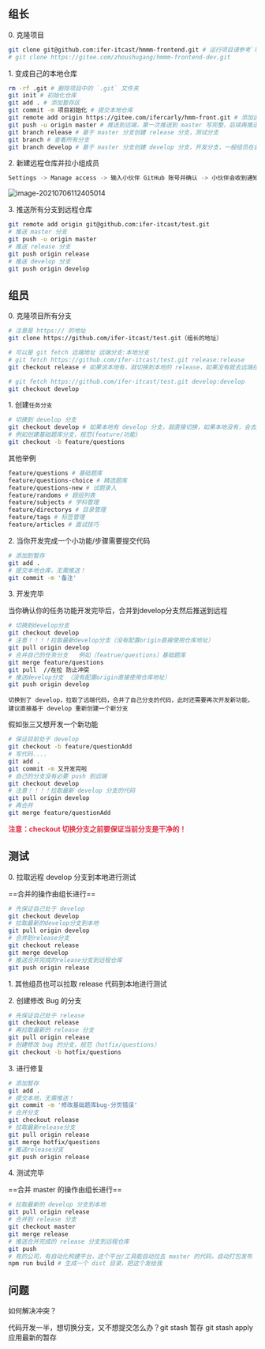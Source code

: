 ## 组长

0\. 克隆项目

```bash
git clone git@github.com:ifer-itcast/hmmm-frontend.git # 运行项目请参考`项目环境`
# git clone https://gitee.com/zhoushugang/hmmm-frontend-dev.git
```

1\. 变成自己的本地仓库

```bash
rm -rf .git # 删除项目中的 `.git` 文件夹
git init # 初始化仓库
git add . # 添加暂存区 
git commit -m 项目初始化 # 提交本地仓库
git remote add origin https://gitee.com/ifercarly/hmm-front.git # 添加远程仓库地址
git push -u origin master # 推送到远端，第一次推送到 master 写完整，后续再推送到 master 只需要 git push 就行啦
git branch release # 基于 master 分支创建 release 分支，测试分支
git branch # 查看所有分支
git branch develop # 基于 master 分支创建 develop 分支，开发分支，一般组员在自己的分支把代码完毕后，都要合到这个分支上面
```

2\. 新建远程仓库并拉小组成员

```bash
Settings -> Manage access -> 输入小伙伴 GitHub 账号并确认 -> 小伙伴会收到通知，点击确认（如出现404，把这个地址粘贴到已登录 GitHub 的浏览器）
```

![image-20210706112405014](06-协同开发.assets/image-20210706112405014.png)

3\. 推送所有分支到远程仓库

```bash
git remote add origin git@github.com:ifer-itcast/test.git
# 推送 master 分支
git push -u origin master
# 推送 release 分支
git push origin release
# 推送 develop 分支
git push origin develop
```

## 组员

0\. 克隆项目所有分支

```bash
# 注意是 https:// 的地址
git clone https://github.com/ifer-itcast/test.git（组长的地址）

# 可以是 git fetch 远端地址 远端分支:本地分支
# git fetch https://github.com/ifer-itcast/test.git release:release
git checkout release # 如果说本地有，就切换到本地的 release，如果没有就去远端拉取 release 并切换

# git fetch https://github.com/ifer-itcast/test.git develop:develop
git checkout develop
```

1\. 创建`任务分支`

```bash
# 切换到 develop 分支
git checkout develop # 如果本地有 develop 分支，就直接切换，如果本地没有，会去远端把 develop 拉过来并切换到 develop
# 例如创建基础题库分支，规范(feature/功能)
git checkout -b feature/questions
```

其他举例

```bash
feature/questions # 基础题库
feature/questions-choice # 精选题库
feature/questions-new # 试题录入
feature/randoms # 题组列表
feature/subjects # 学科管理
feature/directorys # 目录管理
feature/tags # 标签管理
feature/articles # 面试技巧
```

2\. 当你开发完成一个小功能/步骤需要提交代码

```bash
# 添加到暂存
git add .
# 提交本地仓库，无需推送！
git commit -m '备注'
```

3\. 开发完毕

当你确认你的任务功能开发完毕后，合并到develop分支然后推送到远程

```bash
# 切换到develop分支
git checkout develop
# 注意！！！！拉取最新develop分支（没有配置origin直接使用仓库地址）
git pull origin develop
# 合并自己的任务分支   例如（featrue/questions）基础题库
git merge feature/questions
git pull  //在拉 防止冲突
# 推送develop分支 （没有配置origin直接使用仓库地址）
git push origin develop
```

`切换到了 develop，拉取了远端代码，合并了自己分支的代码，此时还需要再次开发新功能，建议直接基于 develop 重新创建一个新分支`

假如张三又想开发一个新功能

```bash
# 保证目前处于 develop
git checkout -b feature/questionAdd
# 写代码....
git add .
git commit -m 又开发完啦
# 自己的分支没有必要 push 到远端
git checkout develop
# 注意！！！！拉取最新 develop 分支的代码
git pull origin develop
# 再合并
git merge feature/questionAdd
```

<font color=e32d40>**注意：checkout 切换分支之前要保证当前分支是干净的！**</font>

## 测试

0\. 拉取远程 develop 分支到本地进行测试

==合并的操作由组长进行==

```bash
# 先保证自己处于 develop
git checkout develop
# 拉取最新的develop分支到本地
git pull origin develop
# 合并到release分支
git checkout release
git merge develop
# 推送合并完成的release分支到远程仓库
git push origin release
```

1\. 其他组员也可以拉取 release 代码到本地进行测试

2\. 创建修改 Bug 的分支

```bash
# 先保证自己处于 release
git checkout release
# 再拉取最新的 release 分支
git pull origin release
# 创建修改 bug 的分支，规范（hotfix/questions）
git checkout -b hotfix/questions
```

3\. 进行修复

```bash
# 添加暂存
git add .
# 提交本地，无需推送！
git commit -m '修改基础题库bug-分页错误'
# 合并分支
git checkout release
# 拉取最新release分支
git pull origin release
git merge hotfix/questions
# 推送release分支
git push origin release
```

4\. 测试完毕

==合并 master 的操作由组长进行==

```bash
# 拉取最新的 develop 分支到本地
git pull origin release
# 合并到 release 分支
git checkout master
git merge release
# 推送合并完成的 release 分支到远程仓库
git push
# 有的公司，有自动化构建平台，这个平台/工具能自动拉去 master 的代码，自动打包发布
npm run build # 生成一个 dist 目录，把这个发给我
```

## 问题

如何解决冲突？

代码开发一半，想切换分支，又不想提交怎么办？git stash 暂存  git stash apply 应用最新的暂存
